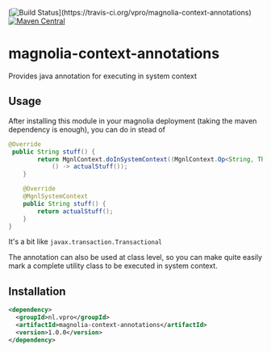 [![Build Status](https://travis-ci.org/vpro/magnolia-context-annotations.svg?)](https://travis-ci.org/vpro/magnolia-context-annotations)
[![Maven Central](https://maven-badges.herokuapp.com/maven-central/nl.vpro/magnolia-context-annotations/badge.svg?style=plastic)](https://maven-badges.herokuapp.com/maven-central/nl.vpro/magnolia-context-annotations)

# magnolia-context-annotations
Provides java annotation for executing in system context


## Usage
After installing this module in your magnolia deployment (taking the maven dependency is enough), you 
can do in stead of 
```java
@Override
 public String stuff() {
        return MgnlContext.doInSystemContext((MgnlContext.Op<String, Throwable>)
            () -> actualStuff());
    }
```
```java
    @Override
    @MgnlSystemContext
    public String stuff() {
        return actualStuff();
    }
}
```

It's a bit like `javax.transaction.Transactional`

The annotation can also be used at class level, so you can make quite easily mark a complete utility class to be executed in system context.


## Installation

```xml
<dependency>
  <groupId>nl.vpro</groupId>
  <artifactId>magnolia-context-annotations</artifactId>
  <version>1.0.0</version>
</dependency>
```
